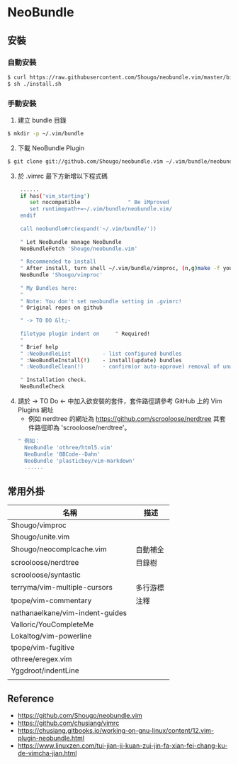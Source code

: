 # NeoBundle

## 安裝
### 自動安裝
```bash
$ curl https://raw.githubusercontent.com/Shougo/neobundle.vim/master/bin/install.sh > install.sh
$ sh ./install.sh
```

### 手動安裝
1. 建立 bundle 目錄
```bash
$ mkdir -p ~/.vim/bundle
```
2. 下載 NeoBundle Plugin
```bash
$ git clone git://github.com/Shougo/neobundle.vim ~/.vim/bundle/neobundle.vim
```
3. 於 .vimrc 最下方新增以下程式碼
```bash
	......
	if has('vim_starting')
	   set nocompatible               " Be iMproved
	   set runtimepath+=~/.vim/bundle/neobundle.vim/
	endif
	
	call neobundle#rc(expand('~/.vim/bundle/'))
	
	" Let NeoBundle manage NeoBundle
	NeoBundleFetch 'Shougo/neobundle.vim'
	
	" Recommended to install
	" After install, turn shell ~/.vim/bundle/vimproc, (n,g)make -f your_machines_makefile
	NeoBundle 'Shougo/vimproc'
	
	" My Bundles here:
	"
	" Note: You don't set neobundle setting in .gvimrc!
	" Original repos on github

	" -> TO DO &lt;-
	
	filetype plugin indent on     " Required!
	"
	" Brief help
	" :NeoBundleList          - list configured bundles
	" :NeoBundleInstall(!)    - install(update) bundles
	" :NeoBundleClean(!)      - confirm(or auto-approve) removal of unused bundles
	
	" Installation check.
	NeoBundleCheck
```
4. 請於 -> TO Do <- 中加入欲安裝的套件，套件路徑請參考 GitHub 上的 Vim Plugins 網址
   * 例如 nerdtree 的網址為 https://github.com/scrooloose/nerdtree 其套件路徑即為 'scrooloose/nerdtree'。
   ```bash
   " 例如：
	 NeoBundle 'othree/html5.vim'
	 NeoBundle 'BBCode--Dahn'
	 NeoBundle 'plasticboy/vim-markdown'
	 ......
   ```

## 常用外掛
| 名稱 | 描述 |
| ---- | ----- |
| Shougo/vimproc |  |
| Shougo/unite.vim |  |
| Shougo/neocomplcache.vim| 自動補全 |
| scrooloose/nerdtree | 目錄樹 |
| scrooloose/syntastic |  |
| terryma/vim-multiple-cursors | 多行游標 |
| tpope/vim-commentary | 注釋 |
| nathanaelkane/vim-indent-guides |  |
| Valloric/YouCompleteMe |  |
| Lokaltog/vim-powerline |  |
| tpope/vim-fugitive |  |
| othree/eregex.vim |  |
| Yggdroot/indentLine |  |
|  |  |

## Reference
* https://github.com/Shougo/neobundle.vim
* https://github.com/chusiang/vimrc
* https://chusiang.gitbooks.io/working-on-gnu-linux/content/12.vim-plugin-neobundle.html
* https://www.linuxzen.com/tui-jian-ji-kuan-zui-jin-fa-xian-fei-chang-ku-de-vimcha-jian.html
